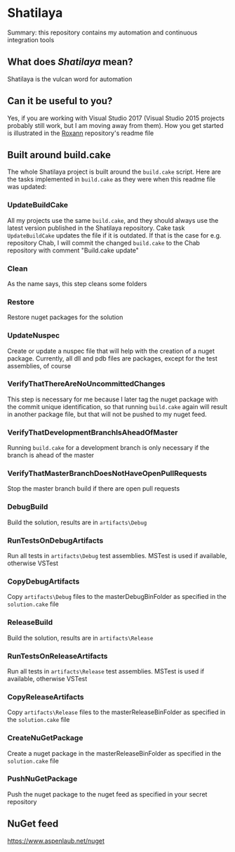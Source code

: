 # Shatilaya

Summary: this repository contains my automation and continuous integration tools

## What does *Shatilaya* mean?

Shatilaya is the vulcan word for automation

## Can it be useful to you?

Yes, if you are working with Visual Studio 2017 (Visual Studio 2015 projects probably still work, but I am moving away from them). How you get started is illustrated in the [Roxann](https://github.com/aspenlaub/Roxann) repository's readme file

## Built around build.cake

The whole Shatilaya project is built around the ```build.cake``` script. Here are the tasks implemented in ```build.cake``` as they were when this readme file was updated:

### UpdateBuildCake
All my projects use the same ```build.cake```, and they should always use the latest version published in the Shatilaya repository. Cake task ```UpdateBuildCake``` updates the file if it is outdated. If that is the case for e.g. repository Chab, I will commit the changed  ```build.cake``` to the Chab repository with comment "Build.cake update"

### Clean
As the name says, this step cleans some folders

### Restore
Restore nuget packages for the solution

### UpdateNuspec
Create or update a nuspec file that will help with the creation of a nuget package. Currently, all dll and pdb files are packages, except for the test assemblies, of course

### VerifyThatThereAreNoUncommittedChanges
This step is necessary for me because I later tag the nuget package with the commit unique identification, so that running ```build.cake``` again will result in another package file, but that will not be pushed to my nuget feed.

### VerifyThatDevelopmentBranchIsAheadOfMaster
Running ```build.cake``` for a development branch is only necessary if the branch is ahead of the master

### VerifyThatMasterBranchDoesNotHaveOpenPullRequests
Stop the master branch build if there are open pull requests

### DebugBuild
Build the solution, results are in ```artifacts\Debug```

### RunTestsOnDebugArtifacts
Run all tests in ```artifacts\Debug``` test assemblies. MSTest is used if available, otherwise VSTest

### CopyDebugArtifacts
Copy ```artifacts\Debug``` files to the masterDebugBinFolder as specified in the ```solution.cake``` file

### ReleaseBuild
Build the solution, results are in ```artifacts\Release```

### RunTestsOnReleaseArtifacts
Run all tests in ```artifacts\Release``` test assemblies. MSTest is used if available, otherwise VSTest

### CopyReleaseArtifacts
Copy ```artifacts\Release``` files to the masterReleaseBinFolder as specified in the ```solution.cake``` file

### CreateNuGetPackage
Create a nuget package in the masterReleaseBinFolder as specified in the ```solution.cake``` file

### PushNuGetPackage
Push the nuget package to the nuget feed as specified in your secret repository

## NuGet feed

https://www.aspenlaub.net/nuget
